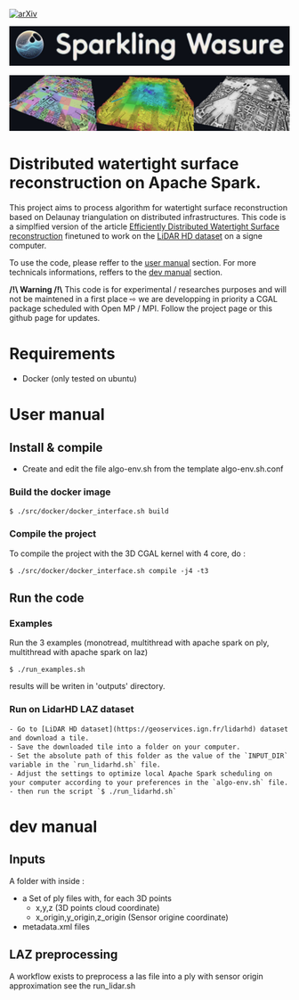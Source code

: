 [![arXiv](https://img.shields.io/badge/arXiv-Paper-<COLOR>.svg)](https://hal.science/hal-03380593/file/2021216131.pdf)

![logo](./doc/logo.jpeg)

![Example of the algorithm on the "chateau de versaille" LidarHD tile](./doc/header.jpeg)



# Distributed watertight surface reconstruction on Apache Spark. 

This project aims to process algorithm for watertight surface reconstruction based on Delaunay triangulation on distributed infrastructures.
This code is a simplfied version of the article  [Efficiently Distributed Watertight Surface reconstruction](https://lcaraffa.github.io/edwsr/)
finetuned to work on the [LiDAR HD dataset](https://geoservices.ign.fr/lidarhd) on a signe computer.

To use the code, please reffer to the [user manual](#user-manual) section.
For more technicals informations, reffers to the [dev manual](#dev-manual) section.

**/!\ Warning /!\\**  This code is for experimental / researches purposes and will not be maintened in a first place ⇨ we are  developping in priority a CGAL package scheduled with Open MP / MPI. Follow the project page or this github page for updates.

# Requirements 
- Docker (only tested on ubuntu)

# User manual
## Install & compile 
- Create and edit the file algo-env.sh from the template algo-env.sh.conf 

### Build the docker image
```console
$ ./src/docker/docker_interface.sh build
```

### Compile the project 
To compile the project with the 3D CGAL kernel with 4 core, do :

```console
$ ./src/docker/docker_interface.sh compile -j4 -t3
```

## Run the code


### Examples 
Run the 3 examples (monotread, multithread with apache spark on ply, multithread with apache spark on laz)
```console
$ ./run_examples.sh

```
results will be writen in 'outputs' directory.

### Run on LidarHD LAZ dataset 
    - Go to [LiDAR HD dataset](https://geoservices.ign.fr/lidarhd) dataset and download a tile.
    - Save the downloaded tile into a folder on your computer.
    - Set the absolute path of this folder as the value of the `INPUT_DIR` variable in the `run_lidarhd.sh` file.
	- Adjust the settings to optimize local Apache Spark scheduling on your computer according to your preferences in the `algo-env.sh` file.
    - then run the script `$ ./run_lidarhd.sh`

# dev manual
## Inputs
A folder with inside : 
- a Set of ply files with, for each 3D points
  - x,y,z (3D points cloud coordinate) 
  - x_origin,y_origin,z_origin (Sensor origine coordinate)
- metadata.xml files 

## LAZ preprocessing
A workflow exists to preprocess a las file into a ply with sensor origin approximation
see the run_lidar.sh


